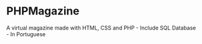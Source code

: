 # PHPMagazine
A virtual magazine made with HTML, CSS and PHP - Include SQL Database - In Portuguese
